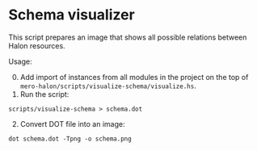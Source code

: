 Schema visualizer
=================

This script prepares an image that shows all possible relations
between Halon resources.

Usage:

0. Add import of instances from all modules in the project on the top
   of `mero-halon/scripts/visualize-schema/visualize.hs`.
1. Run the script:
```
scripts/visualize-schema > schema.dot
```
2. Convert DOT file into an image:
```
dot schema.dot -Tpng -o schema.png
```
